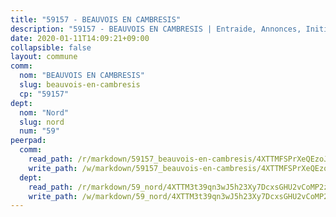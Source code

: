 ```yaml
---
title: "59157 - BEAUVOIS EN CAMBRESIS"
description: "59157 - BEAUVOIS EN CAMBRESIS | Entraide, Annonces, Initiatives"
date: 2020-01-11T14:09:21+09:00
collapsible: false
layout: commune
comm:
  nom: "BEAUVOIS EN CAMBRESIS"
  slug: beauvois-en-cambresis
  cp: "59157"
dept:
  nom: "Nord"
  slug: nord
  num: "59"
peerpad:
  comm:
    read_path: /r/markdown/59157_beauvois-en-cambresis/4XTTMFSPrXeQEzoJRbgS1skxvJFdbo6DrB8LrzJgxRbFyoJao
    write_path: /w/markdown/59157_beauvois-en-cambresis/4XTTMFSPrXeQEzoJRbgS1skxvJFdbo6DrB8LrzJgxRbFyoJao-K3TgUczZnG83hokhbYfbDWi3kfheascmZaBLvMjLhEB5ZZG2ENEa1UpSTzrRk1kbNEcRWHwavHNJeg5vw8hHZwweXjxkfqGKkfjzmpxek8ux5JarFMiFgc8kzf3Psd3FNrMJEUbd
  dept:
    read_path: /r/markdown/59_nord/4XTTM3t39qn3wJ5h23Xy7DcxsGHU2vCoMP2z3iS4TUn3TrtdJ
    write_path: /w/markdown/59_nord/4XTTM3t39qn3wJ5h23Xy7DcxsGHU2vCoMP2z3iS4TUn3TrtdJ-K3TgTuZGkuZqXfr6fpmH7pGsMT6ndvZQMyRDze5QBt7XScLWHoBi246kLoDKpTH2Yo4f3AFSSJqGc2ozvNww7qPLqsDjpvahxCbQ6F5znbfjp6kVgaDcTYc9LyhwSfYuCevnvZUQ
---
```


